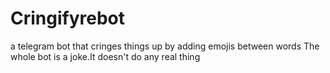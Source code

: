 # Cringifyrebot

a telegram bot that cringes things up by adding emojis between words
The whole bot is a joke.It doesn't do any real thing 
